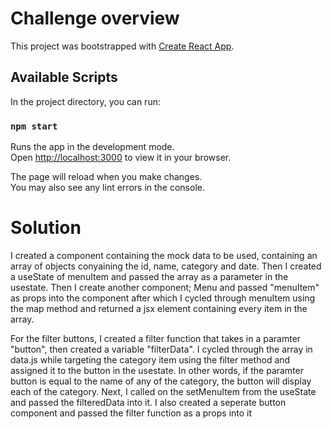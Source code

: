 # Challenge overview

This project was bootstrapped with [Create React App](https://github.com/facebook/create-react-app).

## Available Scripts

In the project directory, you can run:

### `npm start`

Runs the app in the development mode.\
Open [http://localhost:3000](http://localhost:3000) to view it in your browser.

The page will reload when you make changes.\
You may also see any lint errors in the console.

# Solution

I created a component containing the mock data to be used, containing an array of objects conyaining the id, name, category and date. Then I created a useState of menuItem and passed the array as a parameter in the usestate. Then I create another component; Menu and passed "menuItem" as props into the component after which I cycled through menuItem using the map method and returned a jsx element containing every item in the array.

For the filter buttons, I created a filter function that takes in a paramter "button", then created a variable "filterData". I cycled through the array in data.js while targeting the category item using the filter method and assigned it to the button in the usestate. In other words, if the paramter button is equal to the name of any of the category, the button will display each of the category. Next, I called on the setMenuItem from the useState and passed the filteredData into it.
I also created a seperate button component and passed the filter function as a props into it 


